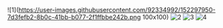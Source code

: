 ![1](https://user-images.githubusercontent.com/92334992/152297950-7d3fefb2-8b0c-41bb-b077-2f1ffbbe242b.png 100x100)
![2](https://user-images.githubusercontent.com/92334992/152297958-84055687-f286-4b81-bcf9-4aa665249ec5.png)
![3](https://user-images.githubusercontent.com/92334992/152297972-ff2f62ee-6fb2-4597-9ba3-79976e1a74d7.png)
![4](https://user-images.githubusercontent.com/92334992/152297980-01d2d51c-07b3-4833-926f-a9b3ba7551a4.png)
